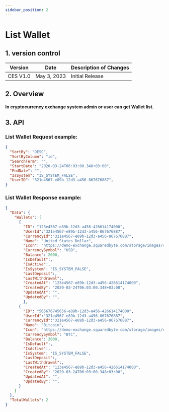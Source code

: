 ```yaml
---
sidebar_position: 2
---
```


# List Wallet

## 1. version control

| Version  | Date        | Description of Changes |
| -------- | ----------- | ---------------------- |
| CES V1.0 | May 3, 2023 | Initial Release        |

## 2. Overview

#### In cryptocurrency exchange system admin or user can get Wallet list.

## 3. API

### List Wallet Request example:

```json
{
  "SortBy": "DESC",
  "SortByColumn": "id",
  "SearchTerm": "",
  "StartDate": "2020-03-24T06:03:00.348+03:00",
  "EndDate": "",
  "IsSystem": "IS_SYSTEM_FALSE",
  "UserID": "321e4567-e89b-12d3-a456-867676887",
}
```

### List Wallet Response example:

```json
{
  "Data": {
    "Wallets": [
      {
        "ID": "123e4567-e89b-12d3-a456-426614174000",
        "UserId":"321e4567-e89b-12d3-a456-867676887",
        "CurrencyId":"321e4567-e89b-12d3-a456-867676887",
        "Name": "United States Dollar",
        "Icon": "https://demo-exchange.squaredbyte.com/storage/images/coin-icons/default.png",
        "CurrencySymbol": "USD",
        "Balance": 2000,
        "IsDefault":,
        "IsActive":,
        "IsSystem": "IS_SYSTEM_FALSE",
        "LastDeposit":,
        "LastWithdrawal":,
        "CreatedAt": "123e4567-e89b-12d3-a456-426614174000",
        "CreatedBy": "2020-03-24T06:03:00.348+03:00",
        "UpdatedAt": "",
        "UpdatedBy": "",
        },
      {
        "ID": "565676745656-e89b-12d3-a456-426614174000",
        "UserId":"321e4567-e89b-12d3-a456-867676887",
        "CurrencyId":"321e4567-e89b-12d3-a456-867676887",
        "Name": "Bitcoin",
        "Icon": "https://demo-exchange.squaredbyte.com/storage/images/coin-icons/default.png",
        "CurrencySymbol": "BTC",
        "Balance": 2000,
        "IsDefault":,
        "IsActive":,
        "IsSystem": "IS_SYSTEM_FALSE",
        "LastDeposit":,
        "LastWithdrawal":,
        "CreatedAt": "123e4567-e89b-12d3-a456-426614174000",
        "CreatedBy": "2020-03-24T06:03:00.348+03:00",
        "UpdatedAt": "",
        "UpdatedBy": "",
      }
    ]
  },
  "TotalWallets": 2
}
```
